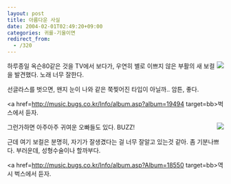 ```yaml
---
layout: post
title: 아름다운 사실
date: 2004-02-01T02:49:20+09:00
categories: 귀를-기울이면
redirect_from:
  - /320
---
```


<img src=http://img.bugs.co.kr/Info/AlbumD/195/19494.gif align=right>하루종일 옥슨80같은 것을 TV에서 보다가, 우연히 별로 이쁘지 않은 부활의 새 보컬을 발견했다. 노래 너무 잘한다.

선글라스를 벗으면, 왠지 눈이 나와 같은 쭉찢어진 타입이 아닐까.. 암튼, 좋다.

<a href=http://music.bugs.co.kr/Info/album.asp?album=19494 target=bb>벅스에서 듣자.</a>

<img src=http://img.bugs.co.kr/Info/AlbumD/186/18550.gif align=right>그런가하면 아주아주 귀여운 오빠들도 있다. BUZZ!

근데 여기 보컬은 분명히, 자기가 잘생겼다는 걸 너무 잘알고 있는것 같아. 좀 기분나쁘다. 부러운데, 성형수술이나 할까부다.

<a href=http://music.bugs.co.kr/Info/album.asp?Album=18550 target=bb>역시 벅스에서 듣자.</a>
